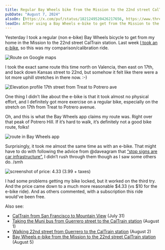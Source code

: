 ```yaml
---
title: Regular Bay Wheels bike from the Mission to the 22nd street CalTrain station
pubDate: "August 7, 2024"
alsoOn: [https://x.com/puf/status/1821249520426217656, https://www.threads.net/@frankpuf/post/C-YOSquyPbi, https://c.im/@puf/112922123639082178]
leadIn: After using a Bay Wheels e-bike to get from the Mission to the 22nd street CalTrain station earlier in the week, I took a regular Bay Wheels bike yesterday.
---
```


Yesterday I took a regular (non e-bike) Bay Wheels bicycle to get from my home in the Mission to the 22nd street CalTrain station. Last week [I took an e-bike](https://puf.io/socials/2024-08-06-bay-wheels-from-the-mission-to-the-22nd-street-caltrain-station/), so this was my comparison/calibration ride.  
  
![Route on Google maps](https://i.imgur.com/6mcMj11.png)
  
I took the exact same route this time north on Valencia, then east on 17th, and back down Kansas street to 22nd, but somehow it felt like there were a lot more uphill stretches in there now. :-)  

![Elevation profile 17th street from Treat to Potrero ave](https://i.imgur.com/eNQ2MTG.png)
  
One thing I didn’t like about the e-bike is that it took almost no physical effort, and I definitely got more exercise on a regular bike, especially on the stretch on 17th from Treat to Potrero avenue.

Oh, and this is what the Bay Wheels app claims my route was. Right over that peak of Potrero Hill. If it’s hard to walk, it’s definitely not a good bike route, folks!  
  
![route in Bay Wheels app](https://i.imgur.com/0jhO2Ag.png)
  
Surprisingly, it took me almost the same time as with an e-bike. That might have to do with following the advice from @daveagram that [“stop signs are car infrastructure”.](https://www.threads.net/@daveagram/post/C-T9UwdJzn1) I didn’t rush through them though as I saw some others do. /smh  
  
![screenshot of price: $4.33 ($3.99 + taxes)](https://i.imgur.com/WLaZ3WN.png)
  
I had some problems getting my bike locked, but it worked on the third try. And the price came down to a much more reasonable $4.33 (vs $10 for the e-bike ride). And as others commented, with a subscription this ride would’ve been free.

Also see:

 * [CalTrain from San Francisco to Mountain View](https://puf.io/socials/2024-07-31-caltrain-from-san-francisco-to-mountain-view) (July 31)
 * [Taking the Muni bus from Guerrero street to the CalTrain station](https://puf.io/socials/2024-08-01-muni-bus-to-caltrain-station) (August 1)
 * [Walking 22nd street from Guerrero to the CalTrain station](https://puf.io/socials/2024-08-02-walking-22nd-street-from-guerrero-to-the-caltrain-station) (August 2)
 * [Bay Wheels e-bike from the Mission to the 22nd street CalTrain station](https://puf.io/socials/2024-08-06-bay-wheels-from-the-mission-to-the-22nd-street-caltrain-station) (August 5)